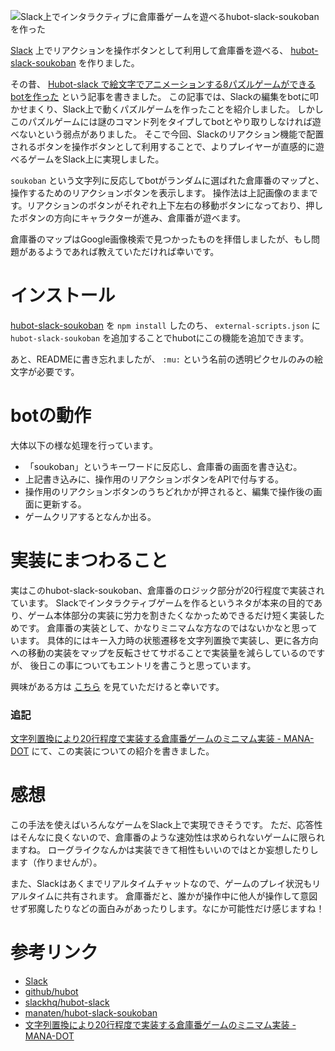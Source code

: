<!--
title: Slack上でインタラクティブに倉庫番ゲームを遊べるhubot-slack-soukobanを作った
date:  2016-05-xx 12:00
categories: [Slack,Hubot,CoffeeScript]
-->


![Slack上でインタラクティブに倉庫番ゲームを遊べるhubot-slack-soukobanを作った](http://manaten.net/wp-content/uploads/2016/05/soukoban.gif)


[Slack](https://slack.com/) 上でリアクションを操作ボタンとして利用して倉庫番を遊べる、 [hubot-slack-soukoban](https://www.npmjs.com/package/hubot-slack-soukoban) を作りました。

<!-- more -->

その昔、 [Hubot-slack で絵文字でアニメーションする8パズルゲームができるbotを作った](http://blog.manaten.net/entry/slack-puzzle-bot) という記事を書きました。
この記事では、Slackの編集をbotに叩かせまくり、Slack上で動くパズルゲームを作ったことを紹介しました。
しかしこのパズルゲームには謎のコマンド列をタイプしてbotとやり取りしなければ遊べないという弱点がありました。
そこで今回、Slackのリアクション機能で配置されるボタンを操作ボタンとして利用することで、よりプレイヤーが直感的に遊べるゲームをSlack上に実現しました。

`soukoban` という文字列に反応してbotがランダムに選ばれた倉庫番のマップと、操作するためのリアクションボタンを表示します。
操作法は上記画像のままです。リアクションのボタンがそれぞれ上下左右の移動ボタンになっており、押したボタンの方向にキャラクターが進み、倉庫番が遊べます。

倉庫番のマップはGoogle画像検索で見つかったものを拝借しましたが、もし問題があるようであれば教えていただければ幸いです。

# インストール

[hubot-slack-soukoban](https://www.npmjs.com/package/hubot-slack-soukoban) を `npm install` したのち、 `external-scripts.json` に
`hubot-slack-soukoban` を追加することでhubotにこの機能を追加できます。

あと、READMEに書き忘れましたが、 `:mu:` という名前の透明ピクセルのみの絵文字が必要です。


# botの動作

大体以下の様な処理を行っています。

* 「soukoban」というキーワードに反応し、倉庫番の画面を書き込む。
* 上記書き込みに、操作用のリアクションボタンをAPIで付与する。
* 操作用のリアクションボタンのうちどれかが押されると、編集で操作後の画面に更新する。
* ゲームクリアするとなんか出る。


# 実装にまつわること

実はこのhubot-slack-soukoban、倉庫番のロジック部分が20行程度で実装されています。
Slackでインタラクティブゲームを作るというネタが本来の目的であり、ゲーム本体部分の実装に労力を割きたくなかっためできるだけ短く実装しためです。
倉庫番の実装として、かなりミニマムな方なのではないかなと思っています。
具体的にはキー入力時の状態遷移を文字列置換で実装し、更に各方向への移動の実装をマップを反転させてサボることで実装量を減らしているのですが、
後日この事についてもエントリを書こうと思っています。

興味がある方は [こちら](https://github.com/manaten/hubot-slack-soukoban/blob/master/src/index.coffee#L27) を見ていただけると幸いです。

### 追記

[文字列置換により20行程度で実装する倉庫番ゲームのミニマム実装 - MANA-DOT](http://blog.manaten.net/entry/20_lines_soukoban) にて、この実装についての紹介を書きました。


# 感想

この手法を使えばいろんなゲームをSlack上で実現できそうです。
ただ、応答性はそんなに良くないので、倉庫番のような速効性は求められないゲームに限られますね。
ローグライクなんかは実装できて相性もいいのではとか妄想したりします（作りませんが）。

また、Slackはあくまでリアルタイムチャットなので、ゲームのプレイ状況もリアルタイムに共有されます。
倉庫番だと、誰かが操作中に他人が操作して意図せず邪魔したりなどの面白みがあったりします。なにか可能性だけ感じますね！


# 参考リンク

- [Slack](https://slack.com/)
- [github/hubot](https://github.com/github/hubot)
- [slackhq/hubot-slack](https://github.com/slackhq/hubot-slack)
- [manaten/hubot-slack-soukoban](https://www.npmjs.com/package/hubot-slack-soukoban)
- [文字列置換により20行程度で実装する倉庫番ゲームのミニマム実装 - MANA-DOT](http://blog.manaten.net/entry/20_lines_soukoban) 
